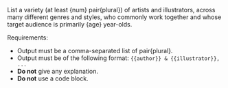 List a variety (at least {num} pair{plural}) of artists and illustrators, across many different genres and styles, who commonly work together and whose target audience is primarily {age} year-olds.

Requirements:
* Output must be a comma-separated list of pair{plural}.
* Output must be of the following format: `{{author}} & {{illustrator}}, ...`
* **Do not** give any explanation.
* **Do not** use a code block.